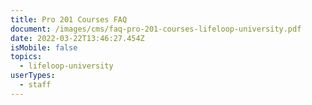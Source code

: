 ```yaml
---
title: Pro 201 Courses FAQ
document: /images/cms/faq-pro-201-courses-lifeloop-university.pdf
date: 2022-03-22T13:46:27.454Z
isMobile: false
topics:
  - lifeloop-university
userTypes:
  - staff
---
```

